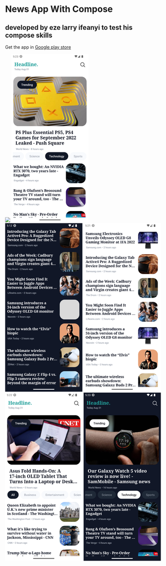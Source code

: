 # News App With Compose
## developed by eze larry ifeanyi to test his compose skills

[comment]: <> (![ScreenShot]&#40;/image/image.png&#41;)

[comment]: <> (![ScreenShot]&#40;/image/image1.png&#41;)

[comment]: <> (![ScreenShot]&#40;/image/image2.png&#41;)

[comment]: <> (![ScreenShot]&#40;/image/image3.png&#41;)

[comment]: <> (![ScreenShot]&#40;/image/image4.png&#41;)

[comment]: <> (![ScreenShot]&#40;/image/image5.gif&#41;)
Get the app in [Google play store](https://play.google.com/store/apps/details?id=com.larrex.newsappwithcompose)
<p float="left">

  <img src="/image/image5.gif" width="250" />
  <img src="/image/image.png" width="250" />
  <img src="/image/image1.png" width="250" /> 
  <img src="/image/image2.png" width="250" /> 
  <img src="/image/image3.png" width="250" /> 
  <img src="/image/image4.png" width="250" /> 

</p>

